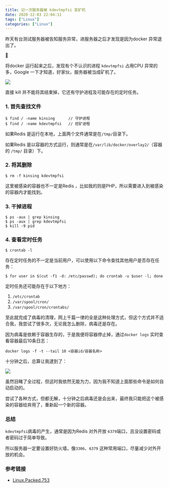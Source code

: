 ```yaml
---
title: 记一次服务器被 kdevtmpfsi 变矿机
date: 2020-12-03 22:04:11
tags: ["Linux"]
categories: ["Linux"]
---
```


昨天有台测试服务器被告知服务异常，进服务器之后才发现是因为docker 异常退出了。

<!-- more -->

将docker 运行起来之后，发现有个不认识的进程 `kdevtmpfsi` 占用CPU 异常的多，Google 一下才知道，好家伙，服务器被当成矿机了。

![](https://cdn.jsdelivr.net/gh/0xAiKang/CDN/blog/images/20201204164931.png)

直接 kill 并不能将其结束掉，它还有守护进程及可能存在的定时任务。

### 1. 首先查找文件
```
$ find / -name kinsing      // 守护进程
$ find / -name kdevtmpfsi   // 挖矿进程
```
如果Redis 是运行在本地，上面两个文件通常是在`/tmp/`目录下。

如果Redis 是以容器的方式运行，则通常是在`/var/lib/docker/overlay2/`（容器的 `/tmp/` 目录）下。

### 2. 将其删除
```
$ rm -f kinsing kdevtmpfsi
```
这里被感染的容器也不一定是Redis ，比如我的则是PHP，所以需要进入到被感染的容器内才能找到。

### 3. 干掉进程
```
$ ps -aux | grep kinsing
$ ps -aux | grep kdevtmpfsi
$ kill -9 pid
```

### 4. 查看定时任务
```
$ crontab -l
```

存在定时任务的不一定是当前用户，可以使用以下命令查找其他用户是否存在任务：
```
$ for user in $(cut -f1 -d: /etc/passwd); do crontab -u $user -l; done
```

定时任务还可能存在于以下地方：
1. `/etc/crontab`
2. `/var/spool/cron/`
3. `/var/spool/cron/crontabs/`

至此就完成了病毒的清理，网上千篇一律的全是这种处理方式，但这个方式并不适合我，我尝试了很多次，无论我怎么删除，病毒还是存在。

因为病毒是依赖于容器生存的，于是我便将容器停止掉，通过`docker logs` 实时查看容器最后10条日志：

```
docker logs -f -t --tail 10 <容器id/容器名称>
```

十分钟之后，总算让我逮到了：

![](https://cdn.jsdelivr.net/gh/0xAiKang/CDN/blog/images/20201204172650.png)

虽然目睹了全过程，但这时我依然无能为力，因为我不知道上面那些命令是如何自动启动的。

尝试了各种方式，但都无解，十分钟之后病毒还是会出来，最终我只能把这个被感染的容器给弃用了，重新起一个新的容器。

### 总结
`kdevtmpfsi`病毒的产生，通常是因为Redis 对外开放 `6379`端口，且没设置密码或者密码过于简单导致。

所以服务器一定要设置好防火墙，像`3306`、`6379` 这种常用端口，尽量减少对外开放的机会。

### 参考链接
* [Linux.Packed.753](https://vms.drweb.cn/virus/?i=19722604&lng=cn)
